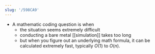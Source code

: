 ```yaml
---
slug: '/598CA9'
---
```


- A mathematic coding question is when
  - the situation seems extremely difficult
  - conducting a bare metal [[simulation]] takes too long
  - but when you figure out an underlying math formula, it can be calculated extremely fast, typically $O(1)$ to $O(n)$.
